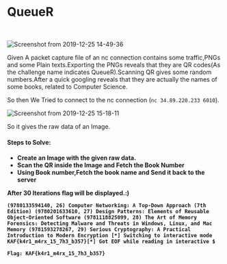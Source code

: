 <h1>QueueR</h1><br/>

![Screenshot from 2019-12-25 14-49-36](https://user-images.githubusercontent.com/46676598/71441094-0b4c1f00-2726-11ea-9a46-431bd8ccb00a.png)

Given A packet capture file of an nc connection contains some traffic,PNGs and some Plain texts.Exporting the PNGs reveals that they are QR codes(As the challenge name indicates QueueR).Scanning QR gives some random numbers.After a quick googling reveals that they are actually the names of some books, related to Computer Science.

So then We Tried to connect to the nc connection (`nc 34.89.220.233 6010`).

![Screenshot from 2019-12-25 15-18-11](https://user-images.githubusercontent.com/46676598/71441997-f5d8f400-2729-11ea-99d3-31ac67659ab5.png)

So it gives the raw data of an Image.

<h4>Steps to Solve:<h4>
<ul>
  <li>Create an Image with the given raw data.</li>
  <li>Scan the QR inside the Image and Fetch the Book Number</li>
  <li>Using Book number,Fetch the book name and Send it back to the server</li>
</ul>
  After 30 Iterations flag will be displayed.:)
  
 `(9780133594140, 26)
Computer Networking: A Top-Down Approach (7th Edition)
(9780201633610, 27)
Design Patterns: Elements of Reusable Object-Oriented Software
(9781118825099, 28)
The Art of Memory Forensics: Detecting Malware and Threats in Windows, Linux, and Mac Memory
(9781593278267, 29)
Serious Cryptography: A Practical Introduction to Modern Encryption
[*] Switching to interactive mode
KAF{k4r1_m4rx_15_7h3_b357}[*] Got EOF while reading in interactive
$  `

<b>`Flag: KAF{k4r1_m4rx_15_7h3_b357}`</b>
